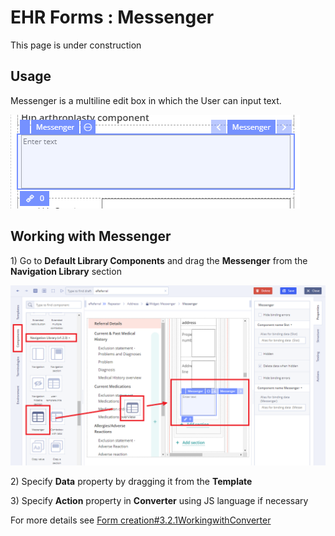 # EHR Forms : Messenger

This page is under construction

## Usage <a id="Messenger-Usage"></a>

Messenger is a multiline edit box in which the User can input text.

![](.gitbook/assets/34841400.png)

## Working with Messenger <a id="Messenger-WorkingwithMessenger"></a>

1\) Go to **Default Library Components** and drag the **Messenger** from the **Navigation Library** section

![](.gitbook/assets/34842097.png)

2\) Specify **Data** property by dragging it from the **Template**  

3\) Specify **Action** property in **Converter** using JS language if necessary

For more details see [Form creation\#3.2.1WorkingwithConverter](ehr-forms-form-creation.md#Formcreation-3.2.1WorkingwithConverter)

